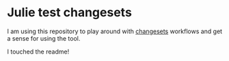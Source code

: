 # Julie test changesets

I am using this repository to play around with [changesets](https://github.com/changesets/changesets) workflows and get a sense for using the tool.

I touched the readme!
